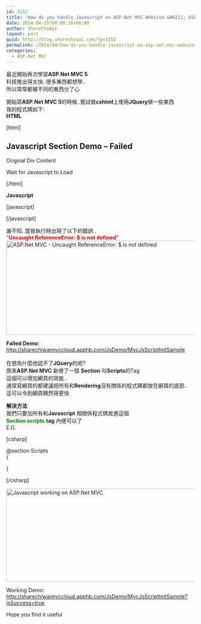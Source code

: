 ```yaml
---
id: 3152
title: 'How do you handle Javascript on ASP.Net MVC Website &#8211; ASP.Net MVC 5'
date: 2014-04-25T00:00:18+08:00
author: ShareChiWai
layout: post
guid: http://blog.sharechiwai.com/?p=3152
permalink: /2014/04/how-do-you-handle-javascript-on-asp-net-mvc-website-asp-net-mvc-5/
categories:
  - ASP.Net MVC
---
```

最近開始再次學習**ASP.Net MVC 5**  
科技推出得太快..很多東西都想學..  
所以常常都被不同的東西分了心

開始寫**ASP.Net MVC 5**的時候..嘗試做**cshtml**上使用**JQuery**做一些東西  
我的程式碼如下:  
**HTML**

[html]  
<h2 id="header">Javascript Section Demo &#8211; Failed</h2>

<div id="result">  
Original Div Content  
<p>  
Wait for Javascript to Load  
<p>  
</div>  
[/html]

**Javascript**

[javascript]  
<script>  
$(document).ready(function () {  
$("#result").html("Javascript Excuted");  
$("#header").html("Javascript Section Demo &#8211; Success");  
});  
</script>  
[/javascript]

誰不知..當我執行時出現了以下的錯誤..  
&#8220;<span style="color: #ff0000;"><strong>Uncaught ReferenceError: $ is not defined</strong></span>&#8221;  
<img class="alignnone" src="https://i1.wp.com/farm8.static.flickr.com/7304/14152577363_0822d2304f_z.jpg?resize=625%2C252" alt="ASP.Net MVC - Uncaught ReferenceError: $ is not defined" width="625" height="252" data-recalc-dims="1" /> 

**Failed Demo:**  
<a title="ASP.Net MVC - Javascript Section Demo - Failed" href="http://sharechiwaimvccloud.apphb.com/JsDemo/MvcJsScriptInitSample" target="_blank">http://sharechiwaimvccloud.apphb.com/JsDemo/MvcJsScriptInitSample<br /> </a>  
在想為什麼他認不了**JQuery**的呢?  
原來**ASP.Net MVC** 新增了一個 **Section** 叫**Scripts**的Tag  
這個可以增加網頁的效能..  
通常寫網頁的都建議把所有和**Rendering**沒有關係的程式碼都放在網頁的底部..  
這可以令到網頁顯然得更快

**解決方法**  
我們只要加所有和**Javascript** 相關係程式碼放進這個  
<span style="color: #008000;"><strong>Section scripts</strong> </span>**tag** 內便可以了  
E.G.

[csharp]

@section Scripts  
{  
<script>  
$(document).ready(function () {  
$("#result").html("Javascript Excuted");  
$("#header").html("Javascript Section Demo &#8211; Success");  
});  
</script>  
}

[/csharp]

<img class="alignnone" src="https://i0.wp.com/farm3.static.flickr.com/2901/14132510765_20ec159814_z.jpg?resize=625%2C249" alt="Javascript working on ASP.Net MVC" width="625" height="249" data-recalc-dims="1" /> 

Working Demo:  
<a title="ASP.Net MVC - Javascript Section Demo - Success" href="http://sharechiwaimvccloud.apphb.com/JsDemo/MvcJsScriptInitSample?isSuccess=true" target="_blank">http://sharechiwaimvccloud.apphb.com/JsDemo/MvcJsScriptInitSample?isSuccess=true</a>

Hope you find it useful